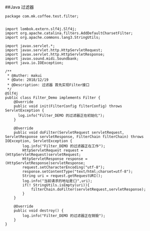 ##Java 过滤器
	
	package com.mk.coffee.test.filter;


	import lombok.extern.slf4j.Slf4j;
	import org.apache.catalina.filters.AddDefaultCharsetFilter;
	import org.apache.commons.lang3.StringUtils;
	
	import javax.servlet.*;
	import javax.servlet.http.HttpServletRequest;
	import javax.servlet.http.HttpServletResponse;
	import javax.sound.midi.Soundbank;
	import java.io.IOException;
	
	/**
	 * @Auther: makui
	 * @Date: 2018/12/19
	 * @Description: 过滤器 首先实现Filter接口
	 */
	@Slf4j
	public class Filter_Demo implements Filter {
	    @Override
	    public void init(FilterConfig filterConfig) throws ServletException {
	      log.info("Filter_DEMO 的过滤器正在初始化");
	    }
	
	    @Override
	    public void doFilter(ServletRequest servletRequest, ServletResponse servletResponse, FilterChain filterChain) throws IOException, ServletException {
	        log.info("Filter_DEMO 的过滤器正在工作");
	        HttpServletRequest request = (HttpServletRequest)servletRequest;
	        HttpServletResponse response = (HttpServletResponse)servletResponse;
	        request.setCharacterEncoding("utf-8");
	        response.setContentType("text/html;charset=utf-8");
	        String uri = request.getRequestURI();
	        log.info("当前请求的地址是{}",uri);
	        if(! StringUtils.isEmpty(uri)){
	            filterChain.doFilter(servletRequest,servletResponse); 
	        }
	    }
	
	    @Override
	    public void destroy() {
	        log.info("Filter_DEMO 的过滤器正在销毁");
	    }
	}
